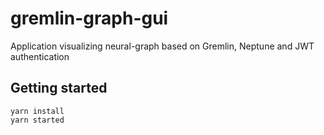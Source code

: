 # gremlin-graph-gui
Application visualizing neural-graph based on Gremlin, Neptune and JWT authentication

## Getting started

```
yarn install
yarn started
```

